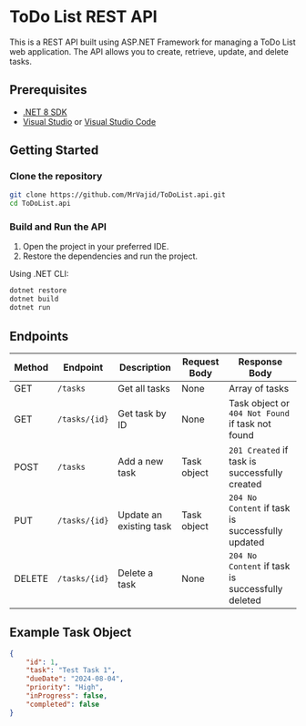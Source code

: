 
# ToDo List REST API

This is a REST API built using ASP.NET Framework for managing a ToDo List web application. The API allows you to create, retrieve, update, and delete tasks.

## Prerequisites

- [.NET 8 SDK](https://dotnet.microsoft.com/download/dotnet/8.0)
- [Visual Studio](https://visualstudio.microsoft.com/) or [Visual Studio Code](https://code.visualstudio.com/)

## Getting Started

### Clone the repository

```bash
git clone https://github.com/MrVajid/ToDoList.api.git
cd ToDoList.api
```

### Build and Run the API

1. Open the project in your preferred IDE.
2. Restore the dependencies and run the project.

Using .NET CLI:

```bash
dotnet restore
dotnet build
dotnet run
```

## Endpoints

| Method | Endpoint      | Description                | Request Body        | Response Body               |
|--------|---------------|----------------------------|---------------------|-----------------------------|
| GET    | `/tasks`      | Get all tasks              | None                | Array of tasks              |
| GET    | `/tasks/{id}` | Get task by ID             | None                | Task object or `404 Not Found` if task not found |
| POST   | `/tasks`      | Add a new task             | Task object         | `201 Created` if task is successfully created |
| PUT    | `/tasks/{id}` | Update an existing task    | Task object         | `204 No Content` if task is successfully updated |
| DELETE | `/tasks/{id}` | Delete a task              | None                | `204 No Content` if task is successfully deleted |

## Example Task Object

```json
{
    "id": 1,
    "task": "Test Task 1",
    "dueDate": "2024-08-04",
    "priority": "High",
    "inProgress": false,
    "completed": false
}
```
